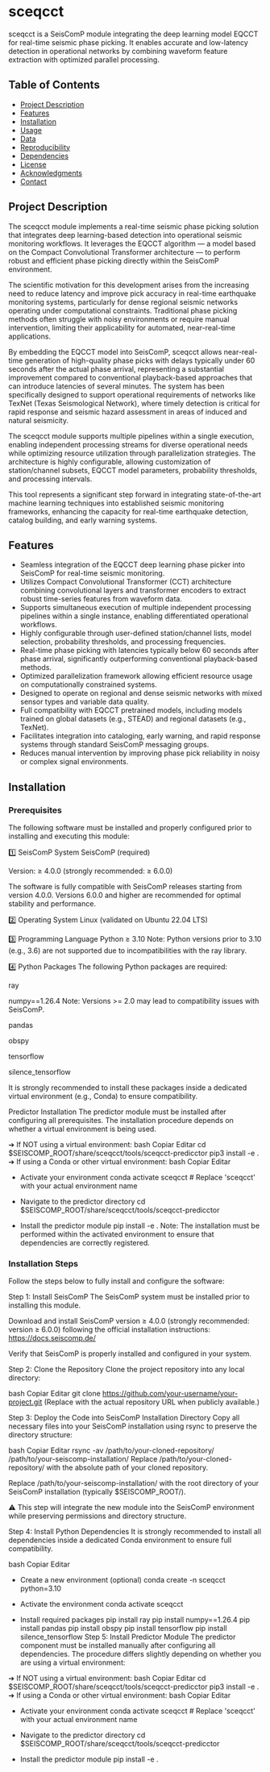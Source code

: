 # sceqcct

sceqcct is a SeisComP module integrating the deep learning model EQCCT for real-time seismic phase picking. It enables accurate and low-latency detection in operational networks by combining waveform feature extraction with optimized parallel processing.

## Table of Contents

- [Project Description](#project-description)
- [Features](#features)
- [Installation](#installation)
- [Usage](#usage)
- [Data](#data)
- [Reproducibility](#reproducibility)
- [Dependencies](#dependencies)
- [License](#license)
- [Acknowledgments](#acknowledgments)
- [Contact](#contact)

## Project Description

The sceqcct module implements a real-time seismic phase picking solution that integrates deep learning-based detection into operational seismic monitoring workflows. It leverages the EQCCT algorithm — a model based on the Compact Convolutional Transformer architecture — to perform robust and efficient phase picking directly within the SeisComP environment.

The scientific motivation for this development arises from the increasing need to reduce latency and improve pick accuracy in real-time earthquake monitoring systems, particularly for dense regional seismic networks operating under computational constraints. Traditional phase picking methods often struggle with noisy environments or require manual intervention, limiting their applicability for automated, near-real-time applications.

By embedding the EQCCT model into SeisComP, sceqcct allows near-real-time generation of high-quality phase picks with delays typically under 60 seconds after the actual phase arrival, representing a substantial improvement compared to conventional playback-based approaches that can introduce latencies of several minutes. The system has been specifically designed to support operational requirements of networks like TexNet (Texas Seismological Network), where timely detection is critical for rapid response and seismic hazard assessment in areas of induced and natural seismicity.

The sceqcct module supports multiple pipelines within a single execution, enabling independent processing streams for diverse operational needs while optimizing resource utilization through parallelization strategies. The architecture is highly configurable, allowing customization of station/channel subsets, EQCCT model parameters, probability thresholds, and processing intervals.

This tool represents a significant step forward in integrating state-of-the-art machine learning techniques into established seismic monitoring frameworks, enhancing the capacity for real-time earthquake detection, catalog building, and early warning systems.

## Features

- Seamless integration of the EQCCT deep learning phase picker into SeisComP for real-time seismic monitoring.
- Utilizes Compact Convolutional Transformer (CCT) architecture combining convolutional layers and transformer encoders to extract robust time-series features from waveform data.
- Supports simultaneous execution of multiple independent processing pipelines within a single instance, enabling differentiated operational workflows.
- Highly configurable through user-defined station/channel lists, model selection, probability thresholds, and processing frequencies.
- Real-time phase picking with latencies typically below 60 seconds after phase arrival, significantly outperforming conventional playback-based methods.
- Optimized parallelization framework allowing efficient resource usage on computationally constrained systems.
- Designed to operate on regional and dense seismic networks with mixed sensor types and variable data quality.
- Full compatibility with EQCCT pretrained models, including models trained on global datasets (e.g., STEAD) and regional datasets (e.g., TexNet).
- Facilitates integration into cataloging, early warning, and rapid response systems through standard SeisComP messaging groups.
- Reduces manual intervention by improving phase pick reliability in noisy or complex signal environments.

## Installation

### Prerequisites

The following software must be installed and properly configured prior to installing and executing this module:

1️⃣ SeisComP System
SeisComP (required)

Version: ≥ 4.0.0 (strongly recommended: ≥ 6.0.0)

The software is fully compatible with SeisComP releases starting from version 4.0.0. Versions 6.0.0 and higher are recommended for optimal stability and performance.

2️⃣ Operating System
Linux (validated on Ubuntu 22.04 LTS)

3️⃣ Programming Language
Python ≥ 3.10
Note: Python versions prior to 3.10 (e.g., 3.6) are not supported due to incompatibilities with the ray library.

4️⃣ Python Packages
The following Python packages are required:

ray

numpy==1.26.4
Note: Versions >= 2.0 may lead to compatibility issues with SeisComP.

pandas

obspy

tensorflow

silence_tensorflow

It is strongly recommended to install these packages inside a dedicated virtual environment (e.g., Conda) to ensure compatibility.

Predictor Installation
The predictor module must be installed after configuring all prerequisites. The installation procedure depends on whether a virtual environment is being used.

➔ If NOT using a virtual environment:
bash
Copiar
Editar
cd $SEISCOMP_ROOT/share/sceqcct/tools/sceqcct-predicctor
pip3 install -e .
➔ If using a Conda or other virtual environment:
bash
Copiar
Editar

 - Activate your environment
conda activate sceqcct  # Replace 'sceqcct' with your actual environment name

 - Navigate to the predictor directory
cd $SEISCOMP_ROOT/share/sceqcct/tools/sceqcct-predicctor

 - Install the predictor module
pip install -e .
Note: The installation must be performed within the activated environment to ensure that dependencies are correctly registered.

### Installation Steps

Follow the steps below to fully install and configure the software:

Step 1: Install SeisComP
The SeisComP system must be installed prior to installing this module.

Download and install SeisComP version ≥ 4.0.0 (strongly recommended: version ≥ 6.0.0) following the official installation instructions:
https://docs.seiscomp.de/

Verify that SeisComP is properly installed and configured in your system.

Step 2: Clone the Repository
Clone the project repository into any local directory:

bash
Copiar
Editar
git clone https://github.com/your-username/your-project.git
(Replace with the actual repository URL when publicly available.)

Step 3: Deploy the Code into SeisComP Installation Directory
Copy all necessary files into your SeisComP installation using rsync to preserve the directory structure:

bash
Copiar
Editar
rsync -av /path/to/your-cloned-repository/ /path/to/your-seiscomp-installation/
Replace /path/to/your-cloned-repository/ with the absolute path of your cloned repository.

Replace /path/to/your-seiscomp-installation/ with the root directory of your SeisComP installation (typically $SEISCOMP_ROOT/).

⚠ This step will integrate the new module into the SeisComP environment while preserving permissions and directory structure.

Step 4: Install Python Dependencies
It is strongly recommended to install all dependencies inside a dedicated Conda environment to ensure full compatibility.

bash
Copiar
Editar
 - Create a new environment (optional)
conda create -n sceqcct python=3.10

 - Activate the environment
conda activate sceqcct

 - Install required packages
pip install ray
pip install numpy==1.26.4
pip install pandas
pip install obspy
pip install tensorflow
pip install silence_tensorflow
Step 5: Install Predictor Module
The predictor component must be installed manually after configuring all dependencies. The procedure differs slightly depending on whether you are using a virtual environment:

➔ If NOT using a virtual environment:
bash
Copiar
Editar
cd $SEISCOMP_ROOT/share/sceqcct/tools/sceqcct-predicctor
pip3 install -e .
➔ If using a Conda or other virtual environment:
bash
Copiar
Editar
 - Activate your environment
conda activate sceqcct  # Replace 'sceqcct' with your actual environment name

 - Navigate to the predictor directory
cd $SEISCOMP_ROOT/share/sceqcct/tools/sceqcct-predicctor

 - Install the predictor module
pip install -e .